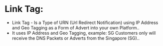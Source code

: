 # Link Tag:

* Link Tag - Is a Type of URN (Url Redirect Notification) using IP Address and Geo Tagging as a Form of Advert into your own Platform..
* It uses IP Address and Geo Tagging, example: SG Customers only will receive the DNS Packets or Adverts from the Singapore (SG)..
